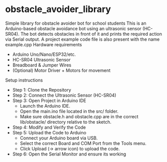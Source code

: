 # obstacle_avoider_library
Simple library for obstacle avoider bot for school students 
This is an Arduino-based obstacle avoidance bot using an ultrasonic sensor (HC-SR04). The bot detects obstacles in front of it and prints the required action via Serial output.
A project example code file is also present with the name example.cpp
Hardware requirements
- Arduino Uno/Nano/ESP32/etc.
- HC-SR04 Ultrasonic Sensor
- Breadboard & Jumper Wires
- (Optional) Motor Driver + Motors for movement

Setup instructions
- Step 1: Clone the Repository
- Step 2: Connect the Ultrasonic Sensor (HC-SR04)
- Step 3: Open Project in Arduino IDE
  - Launch the Arduino IDE.
  - Open the main.ino file located in the src/ folder.
  - Make sure obstacle.h and obstacle.cpp are in the correct lib/obstacle/ directory relative to the sketch.
- Step 4: Modify and Verify the Code
- Step 5: Upload the Code to Arduino
  - Connect your Arduino board via USB.
  - Select the correct Board and COM Port from the Tools menu.
  - Click Upload (→ arrow icon) to upload the code.
- Step 6: Open the Serial Monitor and ensure its working
  


